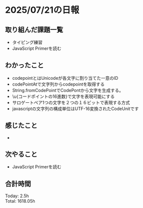 # 2025/07/21の日報
## 取り組んだ課題一覧
* タイピング練習
* JavaScript Primerを読む
## わかったこと 
* codepointとはUnicodeが各文字に割り当てた一意のID
* codePointAtで文字列からcodepointを取得する
* String.fromCodePointでCodePontから文字を生成する。
* \u{コードポイントの16進数}で文字を表現可能にする
* サロゲートペア1つの文字を２つの１６ビットで表現する方式
* javascriptの文字列の構成単位はUTF-16変換されたCodeUnitです 
## 感じたこと
* 
## 次やること
* JavaScript Primerを読む
##  合計時間 
Today: 2.5h<br>
Total: 1618.05h
